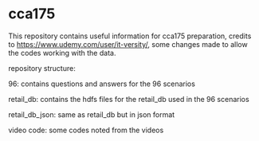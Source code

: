 # cca175
This repository contains useful information for cca175 preparation, credits to https://www.udemy.com/user/it-versity/,
some changes made to allow the codes working with the data.

repository structure:

96: contains questions and answers for the 96 scenarios

retail_db: contains the hdfs files for the retail_db used in the 96 scenarios

retail_db_json: same as retail_db but in json format

video code: some codes noted from the videos


